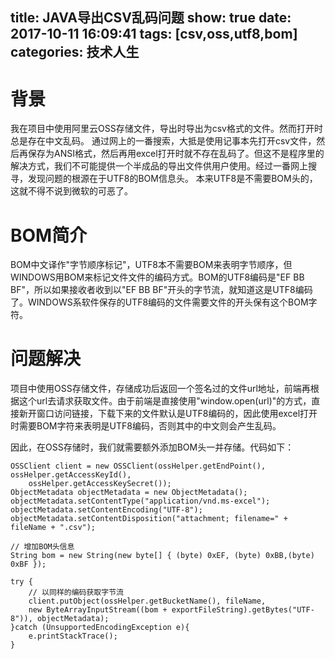 title: JAVA导出CSV乱码问题
show: true
date: 2017-10-11 16:09:41
tags: [csv,oss,utf8,bom]
categories: 技术人生
---
# 背景
我在项目中使用阿里云OSS存储文件，导出时导出为csv格式的文件。然而打开时总是存在中文乱码。
通过网上的一番搜索，大抵是使用记事本先打开csv文件，然后再保存为ANSI格式，然后再用excel打开时就不存在乱码了。但这不是程序里的解决方式，我们不可能提供一个半成品的导出文件供用户使用。经过一番网上搜寻，发现问题的根源在于UTF8的BOM信息头。
本来UTF8是不需要BOM头的，这就不得不说到微软的可恶了。

# BOM简介
BOM中文译作"字节顺序标记"，UTF8本不需要BOM来表明字节顺序，但WINDOWS用BOM来标记文件文件的编码方式。BOM的UTF8编码是"EF BB BF"，所以如果接收者收到以"EF BB BF"开头的字节流，就知道这是UTF8编码了。WINDOWS系软件保存的UTF8编码的文件需要文件的开头保有这个BOM字符。

# 问题解决
项目中使用OSS存储文件，存储成功后返回一个签名过的文件url地址，前端再根据这个url去请求获取文件。由于前端是直接使用"window.open(url)"的方式，直接新开窗口访问链接，下载下来的文件默认是UTF8编码的，因此使用excel打开时需要BOM字符来表明是UTF8编码，否则其中的中文则会产生乱码。

因此，在OSS存储时，我们就需要额外添加BOM头一并存储。代码如下：
```
OSSClient client = new OSSClient(ossHelper.getEndPoint(), ossHelper.getAccessKeyId(),
	ossHelper.getAccessKeySecret());
ObjectMetadata objectMetadata = new ObjectMetadata();
objectMetadata.setContentType("application/vnd.ms-excel");
objectMetadata.setContentEncoding("UTF-8");
objectMetadata.setContentDisposition("attachment; filename=" + fileName + ".csv");

// 增加BOM头信息
String bom = new String(new byte[] { (byte) 0xEF, (byte) 0xBB,(byte) 0xBF });

try {
	// 以同样的编码获取字节流
	client.putObject(ossHelper.getBucketName(), fileName,
    new ByteArrayInputStream((bom + exportFileString).getBytes("UTF-8")), objectMetadata);
}catch (UnsupportedEncodingException e){
    e.printStackTrace();
}

```
